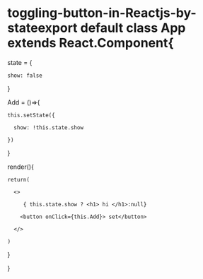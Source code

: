 # toggling-button-in-Reactjs-by-stateexport default class App extends React.Component{

  state = {

    show: false

  }

  Add = ()=>{

    this.setState({

      show: !this.state.show

    })

  }

  render(){

    return(

      <>

         { this.state.show ? <h1> hi </h1>:null}

        <button onClick={this.Add}> set</button>

      </>

    )

  }

}
